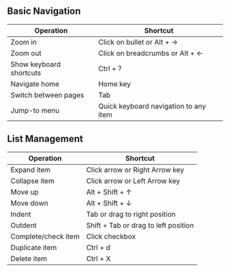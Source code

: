 ## Basic Navigation

| Operation | Shortcut |
|-----------|----------|
| Zoom in | Click on bullet or Alt + → |
| Zoom out | Click on breadcrumbs or Alt + ← |
| Show keyboard shortcuts | Ctrl + ? |
| Navigate home | Home key |
| Switch between pages | Tab |
| Jump-to menu | Quick keyboard navigation to any item |

## List Management

| Operation | Shortcut |
|-----------|----------|
| Expand item | Click arrow or Right Arrow key |
| Collapse item | Click arrow or Left Arrow key |
| Move up | Alt + Shift + ↑ |
| Move down | Alt + Shift + ↓ |
| Indent | Tab or drag to right position |
| Outdent | Shift + Tab or drag to left position |
| Complete/check item | Click checkbox |
| Duplicate item | Ctrl + d |
| Delete item | Ctrl + X |